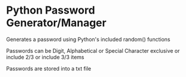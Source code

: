 <h1> Python Password Generator/Manager </h1>
<p> Generates a password using Python's included random() functions </p>
<p> Passwords can be Digit, Alphabetical or Special Character exclusive or include 2/3 or include 3/3 items </p>
<p> Passwords are stored into a txt file </p>